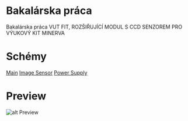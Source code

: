 # Bakalárska práca
Bakalárska práca VUT FIT, ROZŠIŘUJÍCÍ MODUL S CCD SENZOREM PRO VÝUKOVÝ KIT MINERVA

# Schémy

[Main](https://github.com/Ekelem/Bachelors_Thesis/blob/master/docs/ccdmodule.pdf)
[Image Sensor](https://github.com/Ekelem/Bachelors_Thesis/blob/master/docs/ccdmodule.pdf)
[Power Supply](https://github.com/Ekelem/Bachelors_Thesis/blob/master/docs/ccdmodule.pdf)

# Preview

![alt Preview](https://github.com/Ekelem/Bachelors_Thesis/blob/master/docs/3Dview.png "Preview")



